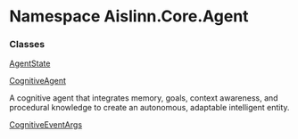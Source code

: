 # <a id="Aislinn_Core_Agent"></a> Namespace Aislinn.Core.Agent

### Classes

 [AgentState](Aislinn.Core.Agent.AgentState.md)

 [CognitiveAgent](Aislinn.Core.Agent.CognitiveAgent.md)

A cognitive agent that integrates memory, goals, context awareness, and procedural knowledge
to create an autonomous, adaptable intelligent entity.

 [CognitiveEventArgs](Aislinn.Core.Agent.CognitiveEventArgs.md)

